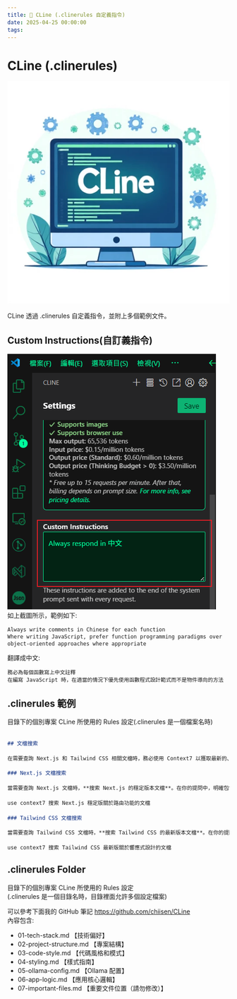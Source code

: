 ```yaml
---
title: 🔗 CLine (.clinerules 自定義指令)  
date: 2025-04-25 00:00:00
tags:
---
```


# CLine (.clinerules)
![CLine](../images/CLineRules/CLineRules.png)  

CLine 透過 .clinerules 自定義指令，並附上多個範例文件。  

<!-- more -->

## Custom Instructions(自訂義指令)
![Custom Instructions](../images/CLineRules/CLine_Custom_Instructions.png)  
如上截圖所示，範例如下:  
```md!
Always write comments in Chinese for each function
Where writing JavaScript, prefer function programming paradigms over object-oriented approaches where appropriate
```
翻譯成中文:
```md!
務必為每個函數寫上中文註釋
在編寫 JavaScript 時，在適當的情況下優先使用函數程式設計範式而不是物件導向的方法
```

## .clinerules 範例
目錄下的個別專案 CLine 所使用的 Rules 設定(.clinerules 是一個檔案名時)
```markdown

## 文檔搜索

在需要查詢 Next.js 和 Tailwind CSS 相關文檔時，務必使用 Context7 以獲取最新的、版本相關的文檔信息。

### Next.js 文檔搜索

當需要查詢 Next.js 文檔時，**搜索 Next.js 的穩定版本文檔**。在你的提問中，明確包含 `use context7` 並指明需要 Next.js 的穩定版文檔。例如：

use context7 搜索 Next.js 穩定版關於路由功能的文檔

### Tailwind CSS 文檔搜索

當需要查詢 Tailwind CSS 文檔時，**搜索 Tailwind CSS 的最新版本文檔**。在你的提問中，明確包含 `use context7` 並指明需要 Tailwind CSS 的最新文檔。例如：

use context7 搜索 Tailwind CSS 最新版關於響應式設計的文檔
```

## .clinerules Folder
目錄下的個別專案 CLine 所使用的 Rules 設定  
(.clinerules 是一個目錄名時，目錄裡面允許多個設定檔案)  

可以參考下面我的 GitHub 筆記 https://github.com/chiisen/CLine  
內容包含:  
- 01-tech-stack.md 【技術偏好】
- 02-project-structure.md 【專案結構】
- 03-code-style.md 【代碼風格和模式】
- 04-styling.md 【樣式指南】
- 05-ollama-config.md 【Ollama 配置】
- 06-app-logic.md 【應用核心邏輯】
- 07-important-files.md 【重要文件位置（請勿修改）】
